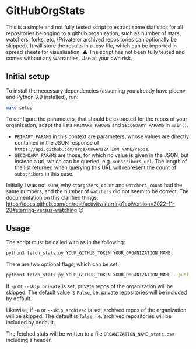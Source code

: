 # GitHubOrgStats

This is a simple and not fully tested script to extract some statistics for all repositories
belonging to a github organization, such as number of stars, watchers, forks, etc.
(Private or archived repositories can optionally be skipped).
It will store the results in a .csv file, which can be imported in spread sheets for visualisation.
:warning: The script has not been fully tested and comes without any warranties. Use at your own
risk.

## Initial setup

To install the necessary dependencies (assuming you already have pipenv and Python 3.9 installed),
run:

```bash
make setup
```

To configure the parameters, that should be extracted for the repos of your organization, adapt the
lists `PRIMARY_PARAMS` and `SECONDARY_PARAMS` in `main()`.

- `PRIMARY_PARAMS` in this context are parameters, whose values are directly contained in the JSON
response of `https://api.github.com/orgs/ORGANIZATION_NAME/repos`.
- `SECONDARY_PARAMS` are those, for which no value is given in the JSON, but instead a url, which
can be queried, e.g. `subscribers_url`. The length of the list returned when querying this URL will
represent the count of `subscribers` in this case.

Initially I was not sure, why `stargazers_count` and `watchers_count` had the same numbers, and the
number of `watchers` did not seem to be correct. The documentation on this clarified things:
https://docs.github.com/en/rest/activity/starring?apiVersion=2022-11-28#starring-versus-watching :wink:

## Usage

The script must be called with as in the following:

```bash
python3 fetch_stats.py YOUR_GITHUB_TOKEN YOUR_ORGANIZATION_NAME
```

There are two optional flags, which can be set:

```bash
python3 fetch_stats.py YOUR_GITHUB_TOKEN YOUR_ORGANIZATION_NAME --public_only --non_archived_only
```

If `-p` or `--skip_private` is set, private repos of the organization will be skipped. The default
value is `False`, i.e. private repositories will be included by default.

Likewise, if `-n` or `--skip_archived` is set, archived repos of the organization will be skipped.
The default is `false`, i.e. archived repositories will be included by dedault.

The fetched stats will be written to a file `ORGANIZATION_NAME_stats.csv` including a header.
